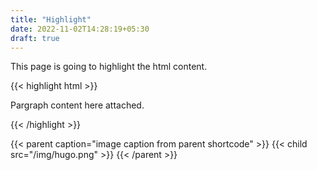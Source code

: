 ```yaml
---
title: "Highlight"
date: 2022-11-02T14:28:19+05:30
draft: true
---
```


This page is going to highlight the html content.

{{< highlight html >}}
  <!DOCTYPE html>
  <html>
    <head>
      <title>Highlight</title>
    </head>
    <body>
       <p>Pargraph content here attached.</p>
    </body>
  </html>
{{< /highlight >}}

{{< parent caption="image caption from parent shortcode" >}}
  {{< child src="/img/hugo.png" >}}
{{< /parent >}}